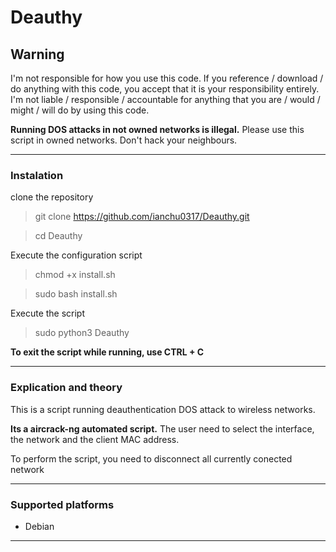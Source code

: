 # Deauthy

## Warning
I'm not responsible for how you use this code. If you reference / download / do anything with this code, you accept that it is your responsibility entirely. I'm not liable / responsible / accountable for anything that you are / would / might / will do by using this code.


**Running DOS attacks in not owned networks is illegal.** Please use this script in owned networks. Don't hack your neighbours.


____


### Instalation
clone the repository
> git clone https://github.com/ianchu0317/Deauthy.git


> cd Deauthy


Execute the configuration script
> chmod +x install.sh


> sudo bash install.sh


Execute the script
> sudo python3 Deauthy


**To exit the script while running, use CTRL + C**


____


### Explication and theory
This is a script running deauthentication DOS attack to wireless networks.


**Its a aircrack-ng automated script.** The user need to select the interface, the network and the client MAC address.


To perform the script, you need to disconnect all currently conected network


____


### Supported platforms
- Debian

_____
